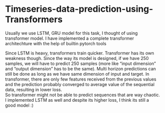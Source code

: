# Timeseries-data-prediction-using-Transformers

Usually we use LSTM, GRU model for this task, I thought of using transformer model.
I have implemented a complete transformer architechture with the help of builtin pytorch tools

Since LSTM is heavy, transformers train quicker. Transformer has its own weakness though. Since the way its model is designed,  if we have 250 samples, we will have to predict 250 samples (more like “input dimension” and “output dimension” has to be the same).
Multi horizon predictions can still be done as long as we have same dimension of input and target. In transformer,  there are only few features received from the previous values and the prediction probably converged to average value of the sequential data, resulting in lower loss.  
So transformer might not be able to predict sequences that are way chaotic. I implemented LSTM as well and despite its higher loss, I think its still a good model :)




